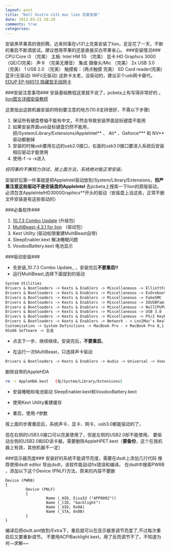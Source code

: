 ```yaml
---
layout: post
title: "Dell Vostro v131 mac lion 完美安装"
date: 2012-03-21 20:29
comments: true
categories: 
---
```


安装黑苹果真的很折腾，近来同事在v131上完美安装了lion，足足花了一天，不断的重启不断滴尝试。建议想用苹果的还是直接买白苹果省心。
###安装情况###
CPU:Core i3 （完美）
主板: Intel HM 55 （完美）
显卡:HD Graphics 3000  （QE/CI完美）
声卡  （完美无爆音）
集成 摄像头/Mic  （完美）
2x USB 3.0 （完美）
1 USB 2.0  （完美）
触摸板：（两点触摸 完美）
SD Card reader(完美)
蓝牙(无驱动)
WiFi(无驱动) 这款卡太老，没驱动的，建议买个usb网卡替代。[EDUP EP-N8513 隐藏型无线网卡](http://www.360buy.com/product/389343.html)
<!--more-->
###安装注意事项###
安装基础教程这里就不说了，pcbeta上有写得非常好的 。[lion图文详细安装教程](http://bbs.pcbeta.com/viewthread-920341-1-1.html)

这里指出这款机器安装的特别要注意的地方(10.8支持很好，不需以下步骤)
1.  保证所有硬盘卷轴不能有中文，不然会导致安装界面鼠标键盘不能用
2.  如果安装界面usb鼠标键盘仍然不能用，把/System/Library/Extensions/AppleIntel** 、 Ati* 、Geforce*** 和 NV** 驱动都删掉
3.  安装的时候usb要用左边的usb2.0接口，右面的usb3.0接口要进入系统后安装相应驱动才能使用
4.  使用-f -v -x进入

_经同事的不懈努力测试，按上面方法，系统绝对能正常安装。_

安装好后第一件事就是把AppleIntel驱动放到/System/Library/Extensions，**但严重注意这些驱动不是安装盘的AppleIntel**
去pcbeta上搜索一下lion的原版驱动，必须包含AppleIntelHD3000Graphics**开头的驱动（安装盘上没这些，正常不删文件安装是有这些驱动的）


###必备软件###
1.  [10.7.3 Combo Update](http://support.apple.com/kb/DL1484)   (升级包)
2.  [MultiBeast-4.3.1 for lion](http://www.tonymacx86.com/C:Dq-OCPpT/MultiBeast-4.3.1.zip)           （驱动包）
3.  Kext Utility          (驱动权限重建MultiBeast自带)
4.  SleepEnabler.kext     解决睡眠问题
5.  VoodooBattery.kext    电池显示

###驱动安装###
+   先安装_10.7.3 Combo Update_ ，安装完后**不要重启!!**
+   运行MultiBeast,选择下面提到的驱动
``` tex
System Utilities
Drivers & Bootloaders -> Kexts & Enablers -> Miscellaneous -> ElliottForceLegacyRTC
Drivers & Bootloaders -> Kexts & Enablers -> Miscellaneous -> EvOreboot
Drivers & Bootloaders -> Kexts & Enablers -> Miscellaneous -> FakeSMC
Drivers & Bootloaders -> Kexts & Enablers -> Miscellaneous -> IOUSBFamily Rollback
Drivers & Bootloaders -> Kexts & Enablers -> Miscellaneous -> NullCPUPowerManagement
Drivers & Bootloaders -> Kexts & Enablers -> Miscellaneous -> USB 3.0
Drivers & Bootloaders -> Kexts & Enablers -> Miscellaneous -> PS/2 Keyboard/Mice...
Drivers & Bootloaders -> Kexts & Enablers -> Network - > Lnx2Mac's Realtek...
Customization -> System Definitions -> MacBook Pro - > MacBook Pro 8,1
OSx86 Software -> 全选
```
+   点击下一步、继续继续。安装完后，**不要重启**。

+   在运行一次MultiBeast，只选择声卡驱动
``` tex
Drivers & Bootloaders -> Kexts & Enablers -> Audio -> Universal -> VoodooHDA .2.7.3
```
删除自带的AppleHDA

``` bash
rm -r AppleHDA.kext   (在/System/Library/Extensions)
```

+   安装睡眠和电池驱动
SleepEnabler.kext和VoodooBattery.kext

+   使用Kext Utility重建缓存
+   重启，使用-f参数

按上面的步骤重启后，系统声卡、显卡、网卡、usb3.0都能驱动的了。

现在右侧的USB3.0接口可以完美使用了，但是左侧的USB2.0却不能使用。
要驱动左侧的USB2.0和SD读卡器，需要删除AppleHPET.kext（**要备份**，这个在我机器上有效，其他机器不一定）

###显示器亮度###
安装好的系统不能调节亮度，需要在dsdt上添加几行代码
推荐使用dsdt editor 导出dsdt，该软件能自动fix错误和编译。
在dsdt中搜索PWRB ，添加以下这个Device (PNLF)方法，原来的内容不要删

```
Device (PWRB)
{
         Device (PNLF)
         {
                  Name (_HID, EisaId ("APP0002"))
                  Name (_CID, "backlight")
                  Name (_UID, 0x0A)
                  Name (_STA, 0x0B)
         }
}
```
编译后把dsdt.aml放到/Extra下，重启就可以在显示器里调节亮度了,不过每次重启后又要重新调节。
不要用ACPIBacklight.kext，用了反而调节不了。不知道为何·~求解~~
